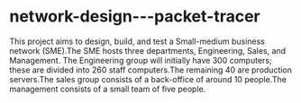 # network-design---packet-tracer
This project aims to design, build, and test a Small-medium business network (SME).The SME hosts three departments, Engineering, Sales, and Management. The Engineering group will initially have 300 computers; these are divided into 260 staff computers.The remaining 40 are production servers.The sales group consists of a back-office of around 10 people.The management consists of a small team of five people.
